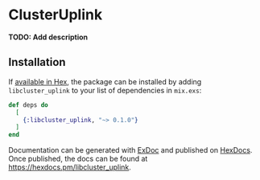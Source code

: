 # ClusterUplink

**TODO: Add description**

## Installation

If [available in Hex](https://hex.pm/docs/publish), the package can be installed
by adding `libcluster_uplink` to your list of dependencies in `mix.exs`:

```elixir
def deps do
  [
    {:libcluster_uplink, "~> 0.1.0"}
  ]
end
```

Documentation can be generated with [ExDoc](https://github.com/elixir-lang/ex_doc)
and published on [HexDocs](https://hexdocs.pm). Once published, the docs can
be found at <https://hexdocs.pm/libcluster_uplink>.


